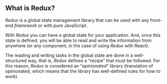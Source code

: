 ## What is Redux?

*Redux* is a global state management library that can be used with any front-end *framework* or with pure JavaScript.

With *Redux* you can have a global state for your application. And, once this state is defined, you will be able to read and write the information from anywhere (or any component, in the case of using *Redux* with React).

The reading and writing tasks in the global state are done in a well-structured way, that is, *Redux* defines a “recipe” that must be followed. For this reason, *Redux* is considered an “*opinionated*” library (translation of opinionated, which means that the library has well-defined rules for how to work).